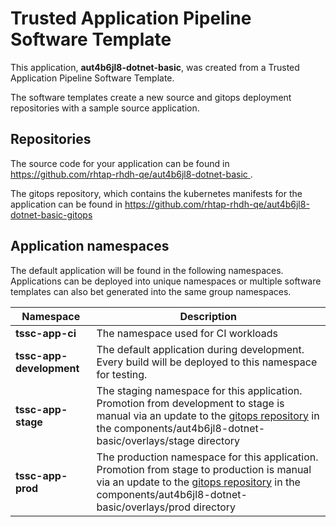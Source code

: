 # Trusted Application Pipeline Software Template

This application, **aut4b6jl8-dotnet-basic**, was created from a Trusted Application Pipeline Software Template.

The software templates create a new source and gitops deployment repositories with a sample source application. 

## Repositories

The source code for your application can be found in [https://github.com/rhtap-rhdh-qe/aut4b6jl8-dotnet-basic ](https://github.com/rhtap-rhdh-qe/aut4b6jl8-dotnet-basic ).
 
The gitops repository, which contains the kubernetes manifests for the application can be found in 
[https://github.com/rhtap-rhdh-qe/aut4b6jl8-dotnet-basic-gitops ](https://github.com/rhtap-rhdh-qe/aut4b6jl8-dotnet-basic-gitops ) 

## Application namespaces 

The default application will be found in the following namespaces. Applications can be deployed into unique namespaces or multiple software templates can also bet generated into the same group namespaces.  

|  Namespace   |  Description   |  
| -------- | -------- |
| **tssc-app-ci** | The namespace used for CI workloads |
| **tssc-app-development** | The default application during development. Every build will be deployed to this namespace for testing. |
| **tssc-app-stage** | The staging namespace for this application. Promotion from development to stage is manual via an update to the [gitops repository](https://github.com/rhtap-rhdh-qe/aut4b6jl8-dotnet-basic-gitops ) in the components/aut4b6jl8-dotnet-basic/overlays/stage directory |
| **tssc-app-prod** | The production namespace for this application. Promotion from stage to production is manual via an update to the [gitops repository](https://github.com/rhtap-rhdh-qe/aut4b6jl8-dotnet-basic-gitops ) in the components/aut4b6jl8-dotnet-basic/overlays/prod directory |